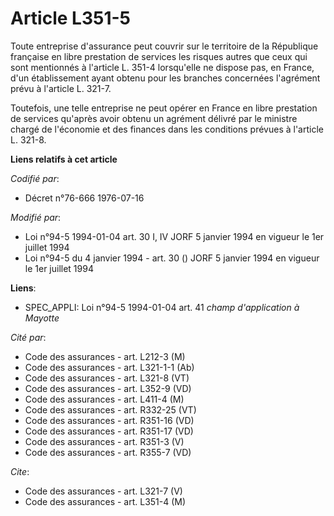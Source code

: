 # Article L351-5

Toute entreprise d'assurance peut couvrir sur le territoire de la République française en libre prestation de services les
risques autres que ceux qui sont mentionnés à l'article L. 351-4 lorsqu'elle ne dispose pas, en France, d'un établissement
ayant obtenu pour les branches concernées l'agrément prévu à l'article L. 321-7.

Toutefois, une telle entreprise ne peut opérer en France en libre prestation de services qu'après avoir obtenu un agrément
délivré par le ministre chargé de l'économie et des finances dans les conditions prévues à l'article L. 321-8.

**Liens relatifs à cet article**

_Codifié par_:

  - Décret n°76-666 1976-07-16

_Modifié par_:

  - Loi n°94-5 1994-01-04 art. 30 I, IV JORF 5 janvier 1994 en vigueur le 1er juillet 1994
  - Loi n°94-5 du 4 janvier 1994 - art. 30 () JORF 5 janvier 1994 en vigueur le 1er juillet 1994

**Liens**:

  - SPEC_APPLI: Loi n°94-5 1994-01-04 art. 41 *champ d'application à Mayotte*

_Cité par_:

  - Code des assurances - art. L212-3 (M)
  - Code des assurances - art. L321-1-1 (Ab)
  - Code des assurances - art. L321-8 (VT)
  - Code des assurances - art. L352-9 (VD)
  - Code des assurances - art. L411-4 (M)
  - Code des assurances - art. R332-25 (VT)
  - Code des assurances - art. R351-16 (VD)
  - Code des assurances - art. R351-17 (VD)
  - Code des assurances - art. R351-3 (V)
  - Code des assurances - art. R355-7 (VD)

_Cite_:

  - Code des assurances - art. L321-7 (V)
  - Code des assurances - art. L351-4 (M)
